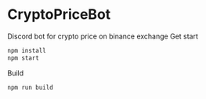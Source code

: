 # CryptoPriceBot
 Discord bot for crypto price on binance exchange
Get start
```bash
npm install
npm start
```
Build 

```bash
npm run build
```
